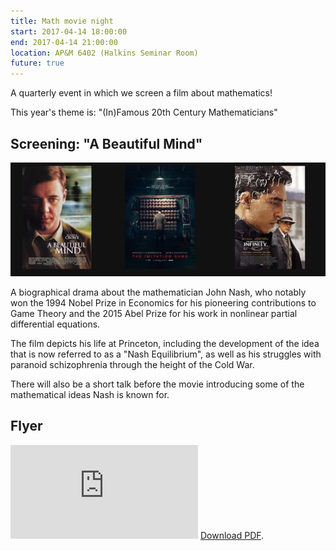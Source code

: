 ```yaml
---
title: Math movie night
start: 2017-04-14 18:00:00
end: 2017-04-14 21:00:00
location: AP&M 6402 (Halkins Seminar Room)
future: true
---
```


A quarterly event in which we screen a film about mathematics! 

This year's theme is: "(In)Famous 20th Century Mathematicians"

## Screening: "A Beautiful Mind"
![alt text](https://github.com/UCSD-SUMS/UCSD-SUMS.github.io/raw/hakyll/events/sp17/movies.jpg "Logo Title Text 1")


A biographical drama about the mathematician John Nash, who notably won the 1994 Nobel Prize in Economics for his pioneering contributions to Game Theory and the 2015 Abel Prize for his work in nonlinear partial differential equations.

The film depicts his life at Princeton, including the development of the idea that is now referred to as a "Nash Equilibrium", as well as his struggles with paranoid schizophrenia through the height of the Cold War.

There will also be a short talk before the movie introducing some of the mathematical ideas Nash is known for.

## Flyer
<object data="https://github.com/UCSD-SUMS/UCSD-SUMS.github.io/raw/hakyll/Movie_Night.pdf" type="application/pdf" width="100%" height="600px">
    <embed src="https://github.com/UCSD-SUMS/UCSD-SUMS.github.io/raw/hakyll/Movie_Night.pdf">
        <a href="https://github.com/UCSD-SUMS/UCSD-SUMS.github.io/raw/hakyll/Movie_Night.pdf">Download PDF</a>.</p>
    </embed>
</object>
